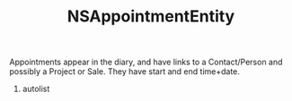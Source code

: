 ﻿---
uid: crmscript_ref_NSAppointmentEntity
title: NSAppointmentEntity
intellisense: Void.NSAppointmentEntity
keywords: NSAppointmentEntity
so.topic: reference
---

Appointments appear in the diary, and have links to a Contact/Person and possibly a Project or Sale. They have start and end time+date.

1. autolist 


